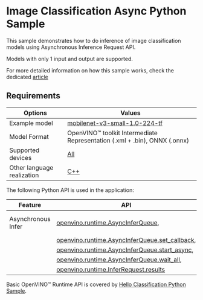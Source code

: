 # Image Classification Async Python Sample

This sample demonstrates how to do inference of image classification models using Asynchronous Inference Request API.

Models with only 1 input and output are supported.

For more detailed information on how this sample works, check the dedicated [article](https://docs.openvino.ai/2023.3/openvino_sample_image_classification_async.html)

## Requirements

| Options                    | Values                                                                                                           |
| ---------------------------| -----------------------------------------------------------------------------------------------------------------|
| Example model              | [mobilenet-v3-small-1.0-224-tf](https://docs.openvino.ai/nightly/omz_models_model_mobilenet_v3_small_1_0_224_tf.html)|
| Model Format               | OpenVINO™ toolkit Intermediate Representation (.xml + .bin), ONNX (.onnx)                                        |
| Supported devices          | [All](https://docs.openvino.ai/2023.3/openvino_docs_OV_UG_supported_plugins_Supported_Devices.html)              |
| Other language realization | [C++](https://docs.openvino.ai/2023.3/openvino_sample_image_classification_async.html)                           |

The following Python API is used in the application:

| Feature            | API                                                                                                                                                                                                   | Description               |
| -------------------| ------------------------------------------------------------------------------------------------------------------------------------------------------------------------------------------------------|---------------------------|
| Asynchronous Infer | [openvino.runtime.AsyncInferQueue](https://docs.openvino.ai/2023.3/api/ie_python_api/_autosummary/openvino.runtime.AsyncInferQueue.html),                                                             | Do asynchronous inference |
|                    | [openvino.runtime.AsyncInferQueue.set_callback](https://docs.openvino.ai/2023.3/api/ie_python_api/_autosummary/openvino.runtime.AsyncInferQueue.html#openvino.runtime.AsyncInferQueue.set_callback),  |                           |
|                    | [openvino.runtime.AsyncInferQueue.start_async](https://docs.openvino.ai/2023.3/api/ie_python_api/_autosummary/openvino.runtime.AsyncInferQueue.html#openvino.runtime.AsyncInferQueue.start_async),    |                           |
|                    | [openvino.runtime.AsyncInferQueue.wait_all](https://docs.openvino.ai/2023.3/api/ie_python_api/_autosummary/openvino.runtime.AsyncInferQueue.html#openvino.runtime.AsyncInferQueue.wait_all),          |                           |
|                    | [openvino.runtime.InferRequest.results](https://docs.openvino.ai/2023.3/api/ie_python_api/_autosummary/openvino.runtime.InferRequest.html#openvino.runtime.InferRequest.results)                      |                           |

Basic OpenVINO™ Runtime API is covered by [Hello Classification Python Sample](https://docs.openvino.ai/2023.3/openvino_sample_hello_classification.html).
